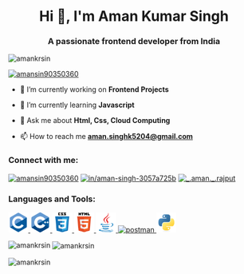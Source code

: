 <h1 align="center">Hi 👋, I'm Aman Kumar Singh</h1>
<h3 align="center">A passionate frontend developer from India</h3>

<p align="left"> <img src="https://komarev.com/ghpvc/?username=amankrsin&label=Profile%20views&color=0e75b6&style=flat" alt="amankrsin" /> </p>

<p align="left"> <a href="https://twitter.com/amansin90350360" target="blank"><img src="https://img.shields.io/twitter/follow/amansin90350360?logo=twitter&style=for-the-badge" alt="amansin90350360" /></a> </p>

- 🔭 I’m currently working on **Frontend Projects**

- 🌱 I’m currently learning **Javascript**

- 💬 Ask me about **Html, Css, Cloud Computing**

- 📫 How to reach me **aman.singhk5204@gmail.com**

<h3 align="left">Connect with me:</h3>
<p align="left">
<a href="https://twitter.com/amansin90350360" target="blank"><img align="center" src="https://raw.githubusercontent.com/rahuldkjain/github-profile-readme-generator/master/src/images/icons/Social/twitter.svg" alt="amansin90350360" height="30" width="40" /></a>
<a href="https://linkedin.com/in/in/aman-singh-3057a725b" target="blank"><img align="center" src="https://raw.githubusercontent.com/rahuldkjain/github-profile-readme-generator/master/src/images/icons/Social/linked-in-alt.svg" alt="in/aman-singh-3057a725b" height="30" width="40" /></a>
<a href="https://instagram.com/_.aman._.rajput" target="blank"><img align="center" src="https://raw.githubusercontent.com/rahuldkjain/github-profile-readme-generator/master/src/images/icons/Social/instagram.svg" alt="_.aman._.rajput" height="30" width="40" /></a>
</p>

<h3 align="left">Languages and Tools:</h3>
<p align="left"> <a href="https://www.cprogramming.com/" target="_blank" rel="noreferrer"> <img src="https://raw.githubusercontent.com/devicons/devicon/master/icons/c/c-original.svg" alt="c" width="40" height="40"/> </a> <a href="https://www.w3schools.com/cpp/" target="_blank" rel="noreferrer"> <img src="https://raw.githubusercontent.com/devicons/devicon/master/icons/cplusplus/cplusplus-original.svg" alt="cplusplus" width="40" height="40"/> </a> <a href="https://www.w3schools.com/css/" target="_blank" rel="noreferrer"> <img src="https://raw.githubusercontent.com/devicons/devicon/master/icons/css3/css3-original-wordmark.svg" alt="css3" width="40" height="40"/> </a> <a href="https://www.w3.org/html/" target="_blank" rel="noreferrer"> <img src="https://raw.githubusercontent.com/devicons/devicon/master/icons/html5/html5-original-wordmark.svg" alt="html5" width="40" height="40"/> </a> <a href="https://www.java.com" target="_blank" rel="noreferrer"> <img src="https://raw.githubusercontent.com/devicons/devicon/master/icons/java/java-original.svg" alt="java" width="40" height="40"/> </a> <a href="https://postman.com" target="_blank" rel="noreferrer"> <img src="https://www.vectorlogo.zone/logos/getpostman/getpostman-icon.svg" alt="postman" width="40" height="40"/> </a> <a href="https://www.python.org" target="_blank" rel="noreferrer"> <img src="https://raw.githubusercontent.com/devicons/devicon/master/icons/python/python-original.svg" alt="python" width="40" height="40"/> </a> </p>

<p><img align="left" src="https://github-readme-stats.vercel.app/api/top-langs?username=amankrsin&show_icons=true&locale=en&layout=compact" alt="amankrsin" /></p>

<p>&nbsp;<img align="center" src="https://github-readme-stats.vercel.app/api?username=amankrsin&show_icons=true&locale=en" alt="amankrsin" /></p>

<p><img align="center" src="https://github-readme-streak-stats.herokuapp.com/?user=amankrsin&" alt="amankrsin" /></p>
